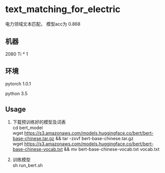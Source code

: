 # text_matching_for_electric
电力领域文本匹配， 模型acc为 0.868

## 机器
2080 Ti * 1
## 环境
pytorch 1.0.1

python 3.5

## Usage

1. 下载预训练好的模型及词表</br>
	cd bert_model</br>
	wget https://s3.amazonaws.com/models.huggingface.co/bert/bert-base-chinese.tar.gz && tar -zxvf bert-base-chinese.tar.gz</br>
	 wget https://s3.amazonaws.com/models.huggingface.co/bert/bert-base-chinese-vocab.txt  && mv bert-base-chinese-vocab.txt  vocab.txt</br>
	
2. 训练模型</br>
	sh run_bert.sh
